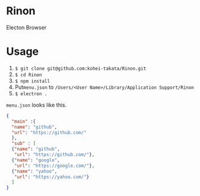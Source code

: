 # Rinon
Electon Browser

# Usage
1. `$ git clone git@github.com:kohei-takata/Rinon.git`
2. `$ cd Rinon`
3. `$ npm install`
4. Put`menu.json` to `/Users/<User Name>/Library/Application Support/Rinon`
5. `$ electron .`

`menu.json` looks like this.

```json
{
  "main" :{
  "name": "github",
  "url": "https://github.com/"
  },
  "sub" : [
  {"name": "github", 
   "url": "https://github.com/"},
  {"name": "google", 
   "url": "https://google.com/"},
  {"name": "yahoo",
   "url": "https://yahoo.com/"}
  ]
}
```
